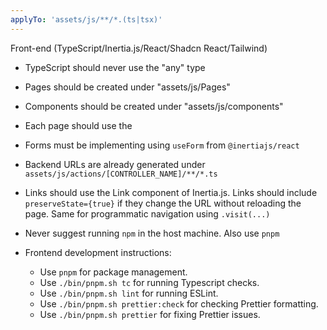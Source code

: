 ```yaml
---
applyTo: 'assets/js/**/*.(ts|tsx)'
---
```


Front-end (TypeScript/Inertia.js/React/Shadcn React/Tailwind)

- TypeScript should never use the "any" type
- Pages should be created under "assets/js/Pages"
- Components should be created under "assets/js/components"
- Each page should use the <AppLayout>
- Forms must be implementing using `useForm` from `@inertiajs/react`
- Backend URLs are already generated under `assets/js/actions/[CONTROLLER_NAME]/**/*.ts`
- Links should use the Link component of Inertia.js. Links should include `preserveState={true}` if they change the URL without reloading the page. Same for programmatic navigation using `.visit(...)`

- Never suggest running `npm` in the host machine. Also use `pnpm`

- Frontend development instructions:
  - Use `pnpm` for package management.
  - Use `./bin/pnpm.sh tc` for running Typescript checks.
  - Use `./bin/pnpm.sh lint` for running ESLint.
  - Use `./bin/pnpm.sh prettier:check` for checking Prettier formatting.
  - Use `./bin/pnpm.sh prettier` for fixing Prettier issues.

